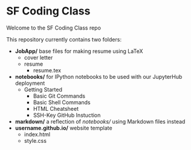 # SF Coding Class

Welcome to the SF Coding Class repo

This repository currently contains two folders:

- **JobApp/** base files for making resume using LaTeX
  - cover letter
  - resume
    - resume.tex
- **notebooks/** for IPython notebooks to be used with our JupyterHub deployment
  - Getting Started
    - Basic Git Commands
    - Basic Shell Commands
    - HTML Cheatsheet
    - SSH-Key GitHub Instuction
- **markdown/** a reflection of *notebooks/* using Markdown files instead
- **username.github.io/** website template
  - index.html
  - style.css
